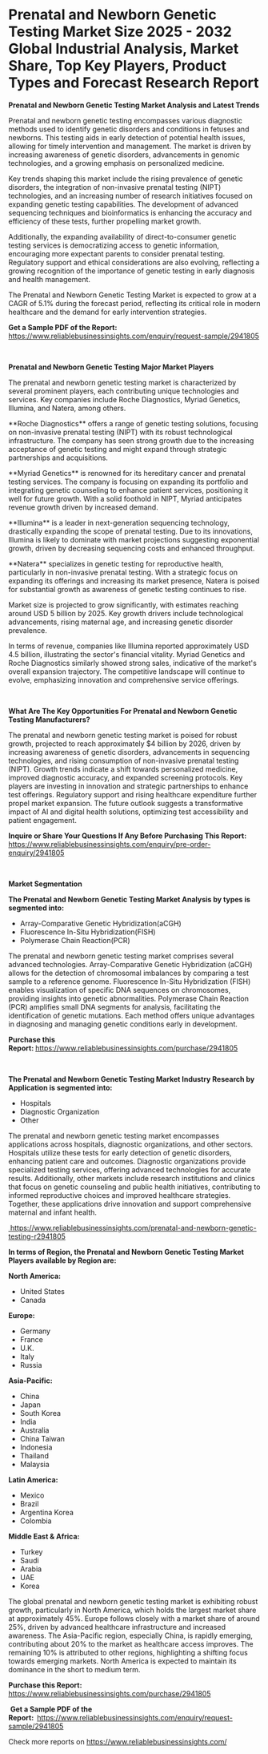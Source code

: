 <p><h1>Prenatal and Newborn Genetic Testing Market Size 2025 - 2032 Global Industrial Analysis, Market Share, Top Key Players, Product Types and Forecast Research Report</h1></p><p><strong>Prenatal and Newborn Genetic Testing Market Analysis and Latest Trends</strong></p>
<p><p>Prenatal and newborn genetic testing encompasses various diagnostic methods used to identify genetic disorders and conditions in fetuses and newborns. This testing aids in early detection of potential health issues, allowing for timely intervention and management. The market is driven by increasing awareness of genetic disorders, advancements in genomic technologies, and a growing emphasis on personalized medicine. </p><p>Key trends shaping this market include the rising prevalence of genetic disorders, the integration of non-invasive prenatal testing (NIPT) technologies, and an increasing number of research initiatives focused on expanding genetic testing capabilities. The development of advanced sequencing techniques and bioinformatics is enhancing the accuracy and efficiency of these tests, further propelling market growth. </p><p>Additionally, the expanding availability of direct-to-consumer genetic testing services is democratizing access to genetic information, encouraging more expectant parents to consider prenatal testing. Regulatory support and ethical considerations are also evolving, reflecting a growing recognition of the importance of genetic testing in early diagnosis and health management. </p><p>The Prenatal and Newborn Genetic Testing Market is expected to grow at a CAGR of 5.1% during the forecast period, reflecting its critical role in modern healthcare and the demand for early intervention strategies.</p></p>
<p><strong>Get a Sample PDF of the Report:&nbsp;</strong> <a href="https://www.reliablebusinessinsights.com/enquiry/request-sample/2941805?utm_campaign=2289&utm_medium=2&utm_source=Github&utm_content=ia&utm_term=15032025&utm_id=prenatal-and-newborn-genetic-testing">https://www.reliablebusinessinsights.com/enquiry/request-sample/2941805</a></p>
<p>&nbsp;</p>
<p><strong>Prenatal and Newborn Genetic Testing Major Market Players</strong></p>
<p><p>The prenatal and newborn genetic testing market is characterized by several prominent players, each contributing unique technologies and services. Key companies include Roche Diagnostics, Myriad Genetics, Illumina, and Natera, among others.</p><p>**Roche Diagnostics** offers a range of genetic testing solutions, focusing on non-invasive prenatal testing (NIPT) with its robust technological infrastructure. The company has seen strong growth due to the increasing acceptance of genetic testing and might expand through strategic partnerships and acquisitions.</p><p>**Myriad Genetics** is renowned for its hereditary cancer and prenatal testing services. The company is focusing on expanding its portfolio and integrating genetic counseling to enhance patient services, positioning it well for future growth. With a solid foothold in NIPT, Myriad anticipates revenue growth driven by increased demand.</p><p>**Illumina** is a leader in next-generation sequencing technology, drastically expanding the scope of prenatal testing. Due to its innovations, Illumina is likely to dominate with market projections suggesting exponential growth, driven by decreasing sequencing costs and enhanced throughput.</p><p>**Natera** specializes in genetic testing for reproductive health, particularly in non-invasive prenatal testing. With a strategic focus on expanding its offerings and increasing its market presence, Natera is poised for substantial growth as awareness of genetic testing continues to rise.</p><p>Market size is projected to grow significantly, with estimates reaching around USD 5 billion by 2025. Key growth drivers include technological advancements, rising maternal age, and increasing genetic disorder prevalence. </p><p>In terms of revenue, companies like Illumina reported approximately USD 4.5 billion, illustrating the sector's financial vitality. Myriad Genetics and Roche Diagnostics similarly showed strong sales, indicative of the market's overall expansion trajectory. The competitive landscape will continue to evolve, emphasizing innovation and comprehensive service offerings.</p></p>
<p>&nbsp;</p>
<p><strong>What Are The Key Opportunities For Prenatal and Newborn Genetic Testing Manufacturers?</strong></p>
<p><p>The prenatal and newborn genetic testing market is poised for robust growth, projected to reach approximately $4 billion by 2026, driven by increasing awareness of genetic disorders, advancements in sequencing technologies, and rising consumption of non-invasive prenatal testing (NIPT). Growth trends indicate a shift towards personalized medicine, improved diagnostic accuracy, and expanded screening protocols. Key players are investing in innovation and strategic partnerships to enhance test offerings. Regulatory support and rising healthcare expenditure further propel market expansion. The future outlook suggests a transformative impact of AI and digital health solutions, optimizing test accessibility and patient engagement.</p></p>
<p><strong>Inquire or Share Your Questions If Any Before Purchasing This Report:</strong> <a href="https://www.reliablebusinessinsights.com/enquiry/pre-order-enquiry/2941805?utm_campaign=2289&utm_medium=2&utm_source=Github&utm_content=ia&utm_term=15032025&utm_id=prenatal-and-newborn-genetic-testing">https://www.reliablebusinessinsights.com/enquiry/pre-order-enquiry/2941805</a></p>
<p>&nbsp;</p>
<p><strong>Market Segmentation</strong></p>
<p><strong>The Prenatal and Newborn Genetic Testing Market Analysis by types is segmented into:</strong></p>
<p><ul><li>Array-Comparative Genetic Hybridization(aCGH)</li><li>Fluorescence In-Situ Hybridization(FISH)</li><li>Polymerase Chain Reaction(PCR)</li></ul></p>
<p><p>The prenatal and newborn genetic testing market comprises several advanced technologies. Array-Comparative Genetic Hybridization (aCGH) allows for the detection of chromosomal imbalances by comparing a test sample to a reference genome. Fluorescence In-Situ Hybridization (FISH) enables visualization of specific DNA sequences on chromosomes, providing insights into genetic abnormalities. Polymerase Chain Reaction (PCR) amplifies small DNA segments for analysis, facilitating the identification of genetic mutations. Each method offers unique advantages in diagnosing and managing genetic conditions early in development.</p></p>
<p><strong>Purchase this Report:&nbsp;</strong><a href="https://www.reliablebusinessinsights.com/purchase/2941805?utm_campaign=2289&utm_medium=2&utm_source=Github&utm_content=ia&utm_term=15032025&utm_id=prenatal-and-newborn-genetic-testing">https://www.reliablebusinessinsights.com/purchase/2941805</a></p>
<p>&nbsp;</p>
<p><strong>The Prenatal and Newborn Genetic Testing Market Industry Research by Application is segmented into:</strong></p>
<p><ul><li>Hospitals</li><li>Diagnostic Organization</li><li>Other</li></ul></p>
<p><p>The prenatal and newborn genetic testing market encompasses applications across hospitals, diagnostic organizations, and other sectors. Hospitals utilize these tests for early detection of genetic disorders, enhancing patient care and outcomes. Diagnostic organizations provide specialized testing services, offering advanced technologies for accurate results. Additionally, other markets include research institutions and clinics that focus on genetic counseling and public health initiatives, contributing to informed reproductive choices and improved healthcare strategies. Together, these applications drive innovation and support comprehensive maternal and infant health.</p></p>
<p><a href="https://www.reliablebusinessinsights.com/prenatal-and-newborn-genetic-testing-r2941805?utm_campaign=2289&utm_medium=2&utm_source=Github&utm_content=ia&utm_term=15032025&utm_id=prenatal-and-newborn-genetic-testing">&nbsp;https://www.reliablebusinessinsights.com/prenatal-and-newborn-genetic-testing-r2941805</a></p>
<p><strong>In terms of Region, the Prenatal and Newborn Genetic Testing Market Players available by Region are:</strong></p>
<p>
    <p> <strong> North America: </strong>
        <ul>
            <li>United States</li>
            <li>Canada</li>
        </ul>
        </p> 
    <p> <strong> Europe: </strong>
        <ul>
            <li>Germany</li>
            <li>France</li>
            <li>U.K.</li>
            <li>Italy</li>
            <li>Russia</li>
        </ul>
        </p> 
    <p> <strong> Asia-Pacific: </strong>
        <ul>
            <li>China</li>
            <li>Japan</li>
            <li>South Korea</li>
            <li>India</li>
            <li>Australia</li>
            <li>China Taiwan</li>
            <li>Indonesia</li>
            <li>Thailand</li>
            <li>Malaysia</li>
        </ul>
        </p> 
    <p> <strong> Latin America: </strong>
        <ul>
            <li>Mexico</li>
            <li>Brazil</li>
            <li>Argentina Korea</li>
            <li>Colombia</li>
        </ul>
        </p> 
    <p> <strong> Middle East & Africa: </strong>
        <ul>
            <li>Turkey</li>
            <li>Saudi</li>
            <li>Arabia</li>
            <li>UAE</li>
            <li>Korea</li>
        </ul>
    </p>
    </p>
<p><p>The global prenatal and newborn genetic testing market is exhibiting robust growth, particularly in North America, which holds the largest market share at approximately 45%. Europe follows closely with a market share of around 25%, driven by advanced healthcare infrastructure and increased awareness. The Asia-Pacific region, especially China, is rapidly emerging, contributing about 20% to the market as healthcare access improves. The remaining 10% is attributed to other regions, highlighting a shifting focus towards emerging markets. North America is expected to maintain its dominance in the short to medium term.</p></p>
<p><strong>Purchase this Report: </strong><a href="https://www.reliablebusinessinsights.com/purchase/2941805?utm_campaign=2289&utm_medium=2&utm_source=Github&utm_content=ia&utm_term=15032025&utm_id=prenatal-and-newborn-genetic-testing">https://www.reliablebusinessinsights.com/purchase/2941805</a></p>
<p>&nbsp;<strong>Get a Sample PDF of the Report:&nbsp;&nbsp;</strong><a href="https://www.reliablebusinessinsights.com/enquiry/request-sample/2941805?utm_campaign=2289&utm_medium=2&utm_source=Github&utm_content=ia&utm_term=15032025&utm_id=prenatal-and-newborn-genetic-testing">https://www.reliablebusinessinsights.com/enquiry/request-sample/2941805</a></p>
<p><strong></strong></p>
<p>Check more reports on <a href="https://www.reliablebusinessinsights.com/?utm_campaign=2289&utm_medium=2&utm_source=Github&utm_content=ia&utm_term=15032025&utm_id=prenatal-and-newborn-genetic-testing">https://www.reliablebusinessinsights.com/</a></p>